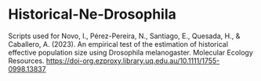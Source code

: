 # Historical-Ne-Drosophila
Scripts used for Novo, I., Pérez-Pereira, N., Santiago, E., Quesada, H., & Caballero, A. (2023). An empirical test of the estimation of historical effective population size using Drosophila melanogaster. Molecular Ecology Resources. https://doi-org.ezproxy.library.uq.edu.au/10.1111/1755-0998.13837
